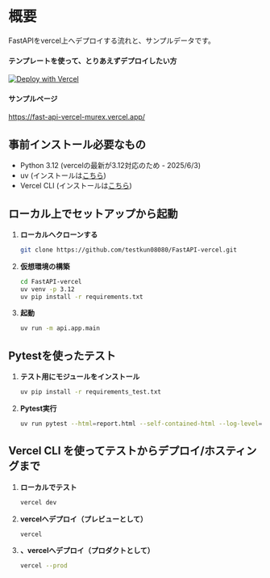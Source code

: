 # 概要
FastAPIをvercel上へデプロイする流れと、サンプルデータです。

#### テンプレートを使って、とりあえずデプロイしたい方

[![Deploy with Vercel](https://vercel.com/button)](https://vercel.com/import/git?s=https://github.com/testkun08080/FastAPI-vercel)

#### サンプルページ
https://fast-api-vercel-murex.vercel.app/

## 事前インストール必要なもの

- Python 3.12 (vercelの最新が3.12対応のため - 2025/6/3)
- uv (インストールは[こちら](https://docs.astral.sh/uv/getting-started/installation/))
- Vercel CLI (インストールは[こちら](https://vercel.com/docs/cli#installing-vercel-cli/))

## ローカル上でセットアップから起動

1. **ローカルへクローンする**
    ```bash
    git clone https://github.com/testkun08080/FastAPI-vercel.git
   ```

3. **仮想環境の構築**
    ```bash
    cd FastAPI-vercel
    uv venv -p 3.12
    uv pip install -r requirements.txt
   ```
   
4. **起動**
    ```bash
    uv run -m api.app.main
   ```

## Pytestを使ったテスト
1. **テスト用にモジュールをインストール**
    ```bash
    uv pip install -r requirements_test.txt
   ```
1. **Pytest実行**
    ```bash
    uv run pytest --html=report.html --self-contained-html --log-level=INFO
   ```

## Vercel CLI を使ってテストからデプロイ/ホスティングまで

1. **ローカルでテスト**
    ```bash
    vercel dev
   ```

2. **vercelへデプロイ（プレビューとして）**
    ```bash
    vercel
   ```

3. **、vercelへデプロイ（プロダクトとして）**
    ```bash
    vercel --prod
   ```
